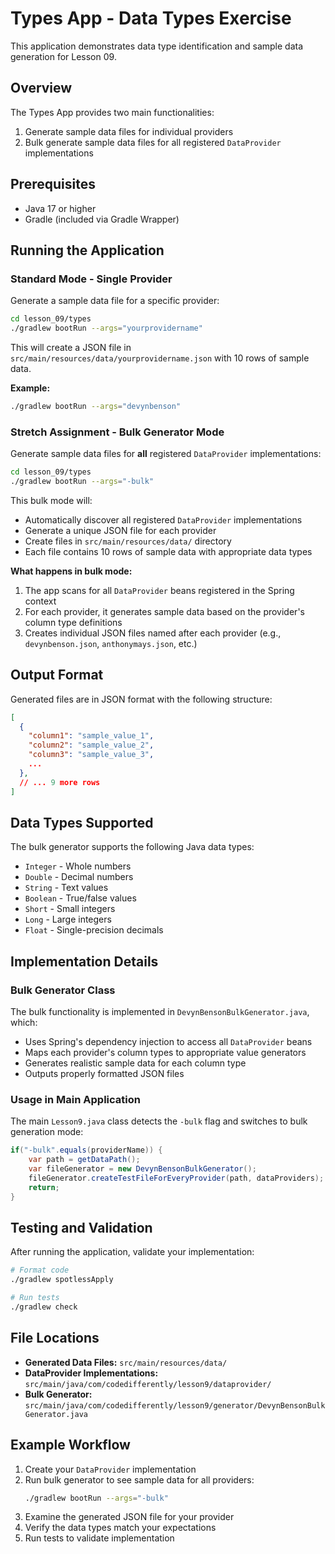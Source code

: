# Types App - Data Types Exercise

This application demonstrates data type identification and sample data generation for Lesson 09.

## Overview

The Types App provides two main functionalities:
1. Generate sample data files for individual providers
2. Bulk generate sample data files for all registered `DataProvider` implementations

## Prerequisites

- Java 17 or higher
- Gradle (included via Gradle Wrapper)

## Running the Application

### Standard Mode - Single Provider

Generate a sample data file for a specific provider:

```bash
cd lesson_09/types
./gradlew bootRun --args="yourprovidername"
```

This will create a JSON file in `src/main/resources/data/yourprovidername.json` with 10 rows of sample data.

**Example:**
```bash
./gradlew bootRun --args="devynbenson"
```

### Stretch Assignment - Bulk Generator Mode

Generate sample data files for **all** registered `DataProvider` implementations:

```bash
cd lesson_09/types
./gradlew bootRun --args="-bulk"
```

This bulk mode will:
- Automatically discover all registered `DataProvider` implementations
- Generate a unique JSON file for each provider
- Create files in `src/main/resources/data/` directory
- Each file contains 10 rows of sample data with appropriate data types

**What happens in bulk mode:**
1. The app scans for all `DataProvider` beans registered in the Spring context
2. For each provider, it generates sample data based on the provider's column type definitions
3. Creates individual JSON files named after each provider (e.g., `devynbenson.json`, `anthonymays.json`, etc.)

## Output Format

Generated files are in JSON format with the following structure:

```json
[
  {
    "column1": "sample_value_1",
    "column2": "sample_value_2",
    "column3": "sample_value_3",
    ...
  },
  // ... 9 more rows
]
```

## Data Types Supported

The bulk generator supports the following Java data types:
- `Integer` - Whole numbers
- `Double` - Decimal numbers  
- `String` - Text values
- `Boolean` - True/false values
- `Short` - Small integers
- `Long` - Large integers
- `Float` - Single-precision decimals

## Implementation Details

### Bulk Generator Class

The bulk functionality is implemented in `DevynBensonBulkGenerator.java`, which:
- Uses Spring's dependency injection to access all `DataProvider` beans
- Maps each provider's column types to appropriate value generators
- Generates realistic sample data for each column type
- Outputs properly formatted JSON files

### Usage in Main Application

The main `Lesson9.java` class detects the `-bulk` flag and switches to bulk generation mode:

```java
if("-bulk".equals(providerName)) {
    var path = getDataPath();
    var fileGenerator = new DevynBensonBulkGenerator();
    fileGenerator.createTestFileForEveryProvider(path, dataProviders);
    return;
}
```

## Testing and Validation

After running the application, validate your implementation:

```bash
# Format code
./gradlew spotlessApply

# Run tests
./gradlew check
```

## File Locations

- **Generated Data Files:** `src/main/resources/data/`
- **DataProvider Implementations:** `src/main/java/com/codedifferently/lesson9/dataprovider/`
- **Bulk Generator:** `src/main/java/com/codedifferently/lesson9/generator/DevynBensonBulkGenerator.java`

## Example Workflow

1. Create your `DataProvider` implementation
2. Run bulk generator to see sample data for all providers:
   ```bash
   ./gradlew bootRun --args="-bulk"
   ```
3. Examine the generated JSON file for your provider
4. Verify the data types match your expectations
5. Run tests to validate implementation
